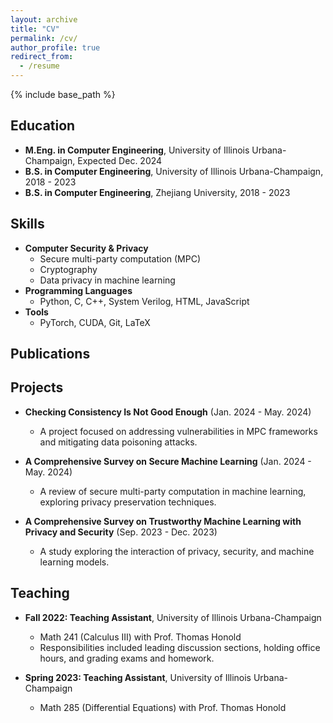 ```yaml
---
layout: archive
title: "CV"
permalink: /cv/
author_profile: true
redirect_from:
  - /resume
---
```


{% include base_path %}

## Education
* **M.Eng. in Computer Engineering**, University of Illinois Urbana-Champaign, Expected Dec. 2024
* **B.S. in Computer Engineering**, University of Illinois Urbana-Champaign, 2018 - 2023
* **B.S. in Computer Engineering**, Zhejiang University, 2018 - 2023

## Skills
* **Computer Security & Privacy**
  * Secure multi-party computation (MPC)
  * Cryptography
  * Data privacy in machine learning
* **Programming Languages**
  * Python, C, C++, System Verilog, HTML, JavaScript
* **Tools**
  * PyTorch, CUDA, Git, LaTeX

## Publications


## Projects
* **Checking Consistency Is Not Good Enough** (Jan. 2024 - May. 2024)
  * A project focused on addressing vulnerabilities in MPC frameworks and mitigating data poisoning attacks.
  
* **A Comprehensive Survey on Secure Machine Learning** (Jan. 2024 - May. 2024)
  * A review of secure multi-party computation in machine learning, exploring privacy preservation techniques.

* **A Comprehensive Survey on Trustworthy Machine Learning with Privacy and Security** (Sep. 2023 - Dec. 2023)
  * A study exploring the interaction of privacy, security, and machine learning models.

## Teaching
* **Fall 2022: Teaching Assistant**, University of Illinois Urbana-Champaign
  * Math 241 (Calculus III) with Prof. Thomas Honold
  * Responsibilities included leading discussion sections, holding office hours, and grading exams and homework.

* **Spring 2023: Teaching Assistant**, University of Illinois Urbana-Champaign
  * Math 285 (Differential Equations) with Prof. Thomas Honold

